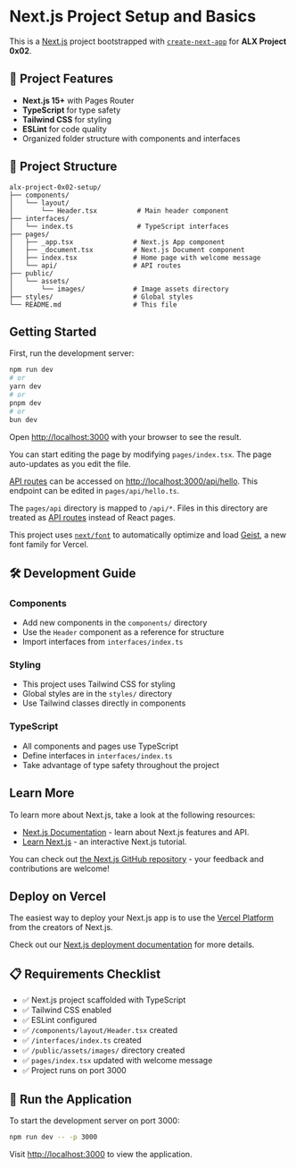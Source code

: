 # Next.js Project Setup and Basics

This is a [Next.js](https://nextjs.org) project bootstrapped with [`create-next-app`](https://nextjs.org/docs/pages/api-reference/create-next-app) for **ALX Project 0x02**.

## 🚀 Project Features

- **Next.js 15+** with Pages Router
- **TypeScript** for type safety
- **Tailwind CSS** for styling
- **ESLint** for code quality
- Organized folder structure with components and interfaces

## 📁 Project Structure

```
alx-project-0x02-setup/
├── components/
│   └── layout/
│       └── Header.tsx          # Main header component
├── interfaces/
│   └── index.ts                # TypeScript interfaces
├── pages/
│   ├── _app.tsx               # Next.js App component
│   ├── _document.tsx          # Next.js Document component
│   ├── index.tsx              # Home page with welcome message
│   └── api/                   # API routes
├── public/
│   └── assets/
│       └── images/            # Image assets directory
├── styles/                    # Global styles
└── README.md                  # This file
```

## Getting Started

First, run the development server:

```bash
npm run dev
# or
yarn dev
# or
pnpm dev
# or
bun dev
```

Open [http://localhost:3000](http://localhost:3000) with your browser to see the result.

You can start editing the page by modifying `pages/index.tsx`. The page auto-updates as you edit the file.

[API routes](https://nextjs.org/docs/pages/building-your-application/routing/api-routes) can be accessed on [http://localhost:3000/api/hello](http://localhost:3000/api/hello). This endpoint can be edited in `pages/api/hello.ts`.

The `pages/api` directory is mapped to `/api/*`. Files in this directory are treated as [API routes](https://nextjs.org/docs/pages/building-your-application/routing/api-routes) instead of React pages.

This project uses [`next/font`](https://nextjs.org/docs/pages/building-your-application/optimizing/fonts) to automatically optimize and load [Geist](https://vercel.com/font), a new font family for Vercel.

## 🛠️ Development Guide

### Components
- Add new components in the `components/` directory
- Use the `Header` component as a reference for structure
- Import interfaces from `interfaces/index.ts`

### Styling
- This project uses Tailwind CSS for styling
- Global styles are in the `styles/` directory
- Use Tailwind classes directly in components

### TypeScript
- All components and pages use TypeScript
- Define interfaces in `interfaces/index.ts`
- Take advantage of type safety throughout the project

## Learn More

To learn more about Next.js, take a look at the following resources:

- [Next.js Documentation](https://nextjs.org/docs) - learn about Next.js features and API.
- [Learn Next.js](https://nextjs.org/learn-pages-router) - an interactive Next.js tutorial.

You can check out [the Next.js GitHub repository](https://github.com/vercel/next.js) - your feedback and contributions are welcome!

## Deploy on Vercel

The easiest way to deploy your Next.js app is to use the [Vercel Platform](https://vercel.com/new?utm_medium=default-template&filter=next.js&utm_source=create-next-app&utm_campaign=create-next-app-readme) from the creators of Next.js.

Check out our [Next.js deployment documentation](https://nextjs.org/docs/pages/building-your-application/deploying) for more details.

## 📋 Requirements Checklist

- ✅ Next.js project scaffolded with TypeScript
- ✅ Tailwind CSS enabled
- ✅ ESLint configured
- ✅ `/components/layout/Header.tsx` created
- ✅ `/interfaces/index.ts` created
- ✅ `/public/assets/images/` directory created
- ✅ `pages/index.tsx` updated with welcome message
- ✅ Project runs on port 3000

## 🚀 Run the Application

To start the development server on port 3000:

```bash
npm run dev -- -p 3000
```

Visit [http://localhost:3000](http://localhost:3000) to view the application.
